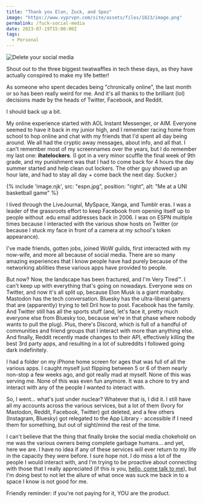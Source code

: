 ```yaml
---
title: "Thank you Elon, Zuck, and Spez"
image: "https://www.vyprvpn.com/site/assets/files/1823/image.png"
permalink: /fuck-social-media
date: 2023-07-19T15:00:00Z
tags: 
  - Personal
---
```


![Delete your social media][headerImg]

Shout out to the three biggest twatwaffles in tech these days, as they have actually conspired to make my life better!

As someone who spent decades being "chronically online", the last month or so has been really weird for me. And it's all thanks to the brilliant (lol) decisions made by the heads of Twitter, Facebook, and Reddit.

I should back up a bit.

My online experience started with AOL Instant Messenger, or AIM. Everyone seemed to have it back in my junior high, and I remember racing home from school to hop online and chat with my friends that I'd spent all day being around. We all had the cryptic away messages, about info, and all that. I can't remember most of my screennames over the years, but I do remember my last one: **ihatelockers**. (I got in a very minor scuffle the final week of 9th grade, and my punishment was that I had to come back for 4 hours the day summer started and help clean out lockers. The other guy showed up an hour late, and had to stay all day + come back the next day. Sucker.)

{% include 'image.njk',
  src: "espn.jpg",
  position: "right",
  alt: "Me at a UNI basketball game"
%}

I lived through the LiveJournal, MySpace, Xanga, and Tumblr eras. I was a leader of the grassroots effort to keep Facebook from opening itself up to people without .edu email addresses back in 2006. I was on ESPN multiple times because I interacted with the various show hosts on Twitter (or because I stuck my face in front of a camera at my school's token appearance).

I've made friends, gotten jobs, joined WoW guilds, first interacted with my now-wife, and more all because of social media. There are so many amazing experiences that I know people have had purely because of the networking abilities these various apps have provided to people.

But now? Now, the landscape has been fractured, and I'm Very Tired™. I can't keep up with everything that's going on nowadays. Everyone *was* on Twitter, and now it's all split up, because Elon Musk is a giant manbaby. Mastodon has the tech conversation. Bluesky has the ultra-liberal gamers that are (apparently) trying to tell Dril how to post. Facebook has the family. And Twitter still has all the sports stuff (and, let's face it, pretty much everyone else from Bluesky too, because we're in that phase where nobody wants to pull the plug). Plus, there's Discord, which is full of a handful of communities and friend groups that I interact with more than anything else. And finally, Reddit recently made changes to their API, effectively killing the best 3rd party apps, and resulting in a lot of subreddits I followed going dark indefinitely.

I had a folder on my iPhone home screen for ages that was full of all the various apps. I caught myself just flipping between 5 or 6 of them nearly non-stop a few weeks ago, and got really mad at myself. None of this was serving me. None of this was even fun anymore. It was a chore to try and interact with any of the people I wanted to interact with.

So, I went... what's just under nuclear? Whatever that is, I did it. I still have all my accounts across the various services, but a lot of them (Ivory for Mastodon, Reddit, Facebook, Twitter) got deleted, and a few others (Instagram, Bluesky) got relegated to the App Library - accessible if I need them for something, but out of sight/mind the rest of the time.

I can't believe that the thing that finally broke the social media chokehold on me was the various owners being complete garbage humans... and yet, here we are. I have no idea if any of these services will ever return to my life in the capacity they were before. I sure hope not. I do miss a lot of the people I would interact with, and I'm trying to be proactive about connecting with those that I really appreciated (if this is you, [hello, come talk to me](/hello)), but I'm doing best to not let the allure of what once was suck me back in to a space I know is not good for me.

Friendly reminder: if you're not paying for it, YOU are the product.

[headerImg]: https://www.vyprvpn.com/site/assets/files/1823/image.png
